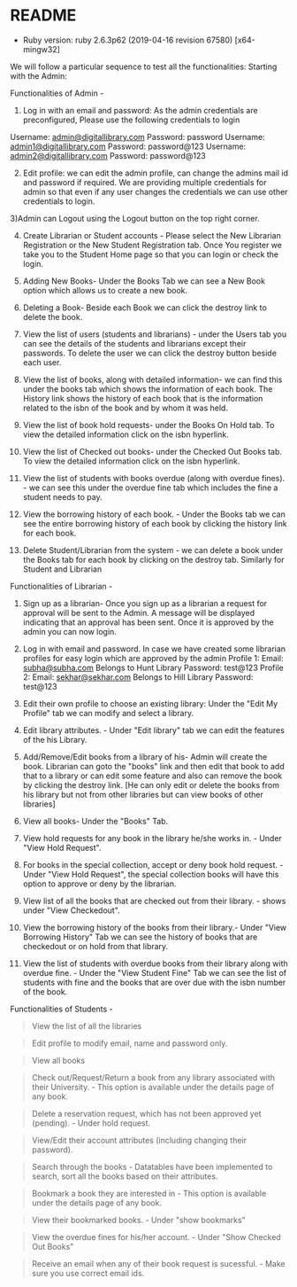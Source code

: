 # README

* Ruby version:
ruby 2.6.3p62 (2019-04-16 revision 67580) [x64-mingw32]

We will follow a particular sequence to test all the functionalities:
Starting with the Admin:

Functionalities of Admin -
1) Log in with an email and password:
As the admin credentials are preconfigured, Please use the following credentials to login
 
 Username: admin@digitallibrary.com 
 Password: password
 Username: admin1@digitallibrary.com
 Password: password@123
 Username: admin2@digitallibrary.com
 Password: password@123

2) Edit profile: we can edit the admin profile, can change the admins mail id and password if required. We are providing multiple credentials for admin so that even if any user changes the credentials we can use other credentials to login.

3)Admin can Logout using the Logout button on the top right corner. 

4) Create Librarian or Student accounts - Please select the New Librarian Registration or the New Student Registration tab. Once You register we take you to the Student Home page so that you can login or check the login.

5) Adding New Books- Under the Books Tab we can see a New Book option which allows us to create a new book.

6) Deleting a Book- Beside each Book we can click the destroy link to delete the book.

7) View the list of users (students and librarians) - under the Users tab you can see the details of the students and librarians except their passwords. To delete the user we can click the destroy button beside each user.

8) View the list of books, along with detailed information- we can find this under the books tab which shows the information of each book. The History link shows the history of each book that is the information related to the isbn of the book and by whom it was held.

9) View the list of book hold requests- under the Books On Hold tab. To view the detailed information click on the isbn hyperlink.

10) View the list of Checked out books- under the Checked Out Books tab. To view the detailed information click on the isbn hyperlink.

11) View the list of students with books overdue (along with overdue fines). - we can see this under the overdue fine tab which includes the fine a student needs to pay.

12) View the borrowing history of each book. - Under the Books tab we can see the entire borrowing history of each book by clicking the history link for each book.

13) Delete Student/Librarian from the system - we can delete a book under the Books tab for each book by clicking on the destroy tab. Similarly for Student and Librarian

Functionalities of Librarian -

1) Sign up as a  librarian- Once you sign up as a librarian a request for approval will be sent to the Admin. A message will be displayed indicating that an approval has been sent. Once it is approved by the admin you can now login.

2) Log in with email and password.
  In case we have created some librarian profiles for easy login which are approved by the admin
  Profile 1: Email: subha@subha.com                  Belongs to Hunt Library
             Password: test@123
  Profile 2: Email: sekhar@sekhar.com                Belongs to Hill Library
             Password: test@123

3) Edit their own profile to choose an existing library: Under the "Edit My Profile" tab we can modify and select a library. 

4) Edit library attributes. - Under "Edit library" tab we can edit the features of the his Library.

5) Add/Remove/Edit books from a library of his- Admin will create the book. Librarian can goto the "books" link and then edit that book to add that to a library or can edit some feature and also can remove the book by clicking the destroy link.
[He can only edit or delete the books from his library but not from other libraries but can view books of other libraries]

6) View all books- Under the "Books" Tab.

7) View hold requests for any book in the library he/she works in. - Under "View Hold Request".

8) For books in the special collection, accept or deny book hold request. - Under "View Hold Request", the special collection books will have this option to approve or deny by the librarian.

9) View list of all the books that are checked out from their library. - shows under "View Checkedout".

10) View the borrowing history of the books from their library.- Under "View Borrowing History" Tab we can see the history of books that are checkedout or on hold from that library.

11) View the list of students with overdue books from their library along with overdue fine. - Under the "View Student Fine" Tab we can see the list of students with fine and the books that are over due with the isbn number of the book.

Functionalities of Students -

> View the list of all the libraries

> Edit profile to modify email, name and password only.

> View all books

> Check out/Request/Return a book from any library associated with their University. - This option is available under the details page of any book.

> Delete a reservation request, which has not been approved yet (pending). - Under hold request.

> View/Edit their account attributes (including changing their password).

> Search through the books - Datatables have been implemented to search, sort all the books based on their attributes.

> Bookmark a book they are interested in - This option is available under the details page of any book.

> View their bookmarked books. - Under "show bookmarks"

> View the overdue fines for his/her account. - Under "Show Checked Out Books"

> Receive an email when any of their book request is sucessful. - Make sure you use correct email ids.
